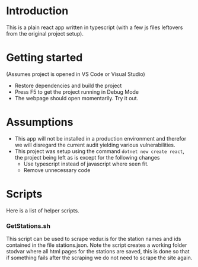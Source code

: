 # Introduction
This is a plain react app written in typescript (with a few js files leftovers from the original project setup). 

# Getting started
(Assumes project is opened in VS Code or Visual Studio)
* Restore dependencies and build the project
* Press F5 to get the project running in Debug Mode
* The webpage should open momentarily. Try it out. 

# Assumptions
* This app will not be installed in a production environment and therefor we will disregard the current audit yielding various vulnerabilities.
* This project was setup using the command `dotnet new create react`, the project being left as is except for the following changes
  * Use typescript instead of javascript where seen fit.
  * Remove unnecessary code

# Scripts
Here is a list of helper scripts.

### GetStations.sh
This script can be used to scrape vedur.is for the station names and ids contained in the file stations.json. Note the script creates a working folder stodvar where all html pages for the stations are saved, this is done so that if something fails after the scraping we do not need to scrape the site again.
